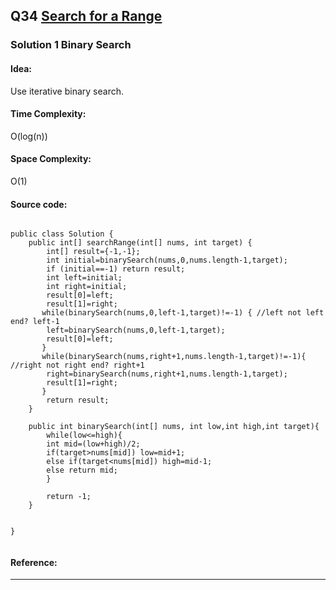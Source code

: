 ## Q34 [Search for a Range](https://leetcode.com/problems/search-for-a-range/) 

### Solution 1 Binary Search
#### Idea:
Use iterative binary search.
#### Time Complexity:
O(log(n))
#### Space Complexity:
O(1)
#### Source code:
```

public class Solution {
    public int[] searchRange(int[] nums, int target) {
        int[] result={-1,-1};
        int initial=binarySearch(nums,0,nums.length-1,target);
        if (initial==-1) return result;
        int left=initial;
        int right=initial;
        result[0]=left;
        result[1]=right;
       while(binarySearch(nums,0,left-1,target)!=-1) { //left not left end? left-1
        left=binarySearch(nums,0,left-1,target);
        result[0]=left;
       }
       while(binarySearch(nums,right+1,nums.length-1,target)!=-1){ //right not right end? right+1
        right=binarySearch(nums,right+1,nums.length-1,target); 
        result[1]=right;
       }
        return result;
    }

    public int binarySearch(int[] nums, int low,int high,int target){
        while(low<=high){
        int mid=(low+high)/2;
        if(target>nums[mid]) low=mid+1;
        else if(target<nums[mid]) high=mid-1;
        else return mid;
        }
    
        return -1;
    }
    
    
}


```
#### Reference:

---

